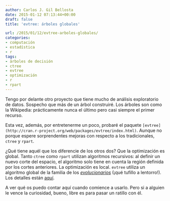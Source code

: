 ```yaml
---
author: Carlos J. Gil Bellosta
date: 2015-01-12 07:13:44+00:00
draft: false
title: 'evtree: árboles globales'

url: /2015/01/12/evtree-arboles-globales/
categories:
- computación
- estadística
- r
tags:
- árboles de decisión
- ctree
- evtree
- optimización
- r
- rpart
---
```


Tengo por delante otro proyecto que tiene mucho de análisis exploratorio de datos. Sospecho que más de un árbol construiré. Los árboles son como la Wikipedia: prácticamente nunca el último pero casi siempre el primer recurso.

Esta vez, además, por entretenerme un poco, probaré el paquete `[evtree](http://cran.r-project.org/web/packages/evtree/index.html)`. Aunque no porque espere sorprendentes mejoras con respecto a los tradicionales, `ctree` y `rpart`.

¿Qué tiene aquél que los diferencie de los otros dos? Que la optimización es global. Tanto `ctree` como `rpart` utilizan algoritmos recursivos: al definir un nuevo corte del espacio, el algoritmo solo tiene en cuenta la región definida por los cortes anteriores. La optimización es local. `evtree` utiliza un algoritmo global de la familia de los _[evolucionarios](http://en.wikipedia.org/wiki/Evolutionary_algorithm)_ (¡qué tufillo a lentorro!). Los detalles están [aquí](http://www.jstatsoft.org/v61/i01).

A ver qué os puedo contar aquí cuando comience a usarlo. Pero si a alguien le vence la curiosidad, bueno, libre es para pasar un ratillo con él.
